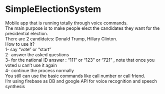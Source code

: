 # SimpleElectionSystem

Mobile app that is running totally through voice commands.  
The main purpose is to make people elect the candidates they want for the presidential election.  
There are 2 candidates: Donald Trump, Hillary Clinton.  
How to use it?  
 1- say “vote” or “start”  
 2- answer the asked questions  
 3- for the national ID answer : “111” or “123” or “721” , note that once you voted u can’t use it again  
 4- continue the process normally  
You still can use the basic commands like call number or call friend.  
I’m using firebase as DB and google API for voice recognition and speech synthesis  

 
